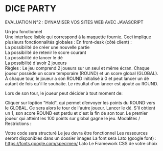 # DICE PARTY

EVALUATION N°2 : DYNAMISER VOS SITES WEB AVEC JAVASCRIPT

Un jeu fonctionnel <br>
Une interface lisible qui correspond à la maquette fournie. Ceci implique plusieurs fonctionnalités globales : En front-desk (côté client) :<br>
La possibilité de créer une nouvelle partie <br>
La possibilité de retenir le score courant <br>
La possibilité de lancer le dé <br>
La possibilité d'avoir 2 joueurs <br>
Règles : Le jeu comprend 2 joueurs sur un seul et même écran. Chaque joueur possède un score temporaire (ROUND) et un score global (GLOBAL). À chaque tour, le joueur a son ROUND initialisé à 0 et peut lancer un dé autant de fois qu'il le souhaite. Le résultat d'un lancer est ajouté au ROUND. <br>

Lors de son tour, le joueur peut décider à tout moment de:

Cliquer sur loption "Hold", qui permet d’envoyer les points du ROUND vers le GLOBAL. Ce sera alors le tour de l'autre joueur.
Lancer le dé. S'il obtient un 1, son score ROUND est perdu et c'est la fin de son tour. Le premier joueur qui atteint les 100 points sur global gagne le jeu.
Modalités / Restrictions :

Votre code sera structuré
Le jeu devra être fonctionnel
Les ressources seront disponibles dans un dossier images
La font sera Lato (google font) : https://fonts.google.com/specimen/ Lato
Le Framework CSS de votre choix

